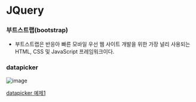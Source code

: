 # JQuery

### 부트스트랩(bootstrap)
- 부트스트랩은 반응아 빠른 모바일 우선 웹 사이트 개발을 위한 가장 널리 사용되는 HTML, CSS 및 JavaScript 프레임워크이다.

### datapicker
![image](https://user-images.githubusercontent.com/49936027/137868994-d86c7651-cdfc-44d6-b048-5fc2531e720d.png)

[datapicker 예제1](./Javascript/JQuery/datepickerEx01.html)
